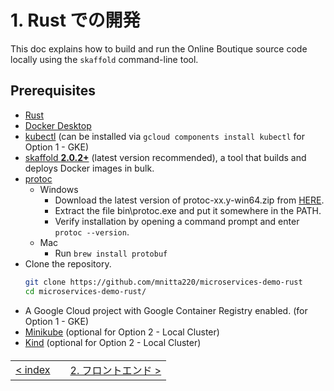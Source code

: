 # 1. Rust での開発

This doc explains how to build and run the Online Boutique source code locally using the `skaffold` command-line tool.

## Prerequisites

- [Rust](https://www.rust-lang.org/tools/install)
- [Docker Desktop](https://www.docker.com/products/docker-desktop)
- [kubectl](https://kubernetes.io/docs/tasks/tools/) (can be installed via `gcloud components install kubectl` for Option 1 - GKE)
- [skaffold **2.0.2+**](https://skaffold.dev/docs/install/) (latest version recommended), a tool that builds and deploys Docker images in bulk.
- [protoc](https://github.com/hyperium/tonic?tab=readme-ov-file#dependencies)
  - Windows
    - Download the latest version of protoc-xx.y-win64.zip from [HERE](https://github.com/protocolbuffers/protobuf/releases/latest).
    - Extract the file bin\protoc.exe and put it somewhere in the PATH.
    - Verify installation by opening a command prompt and enter `protoc --version`.
  - Mac
    - Run `brew install protobuf`
- Clone the repository.
  ```sh
  git clone https://github.com/mnitta220/microservices-demo-rust
  cd microservices-demo-rust/
  ```
- A Google Cloud project with Google Container Registry enabled. (for Option 1 - GKE)
- [Minikube](https://minikube.sigs.k8s.io/docs/start/) (optional for Option 2 - Local Cluster)
- [Kind](https://kind.sigs.k8s.io/) (optional for Option 2 - Local Cluster)

<table style="width: 90%; margin-top: 20px;">
<tr>
<td style="text-align: left"><a href="../index.md">&lt;&nbsp;index</a></td>
<td></td>
<td style="text-align: right"><a href="../2.frontend/2-0.frontend.md">2. フロントエンド&nbsp;&gt;</a></td>
</tr>
</table>
